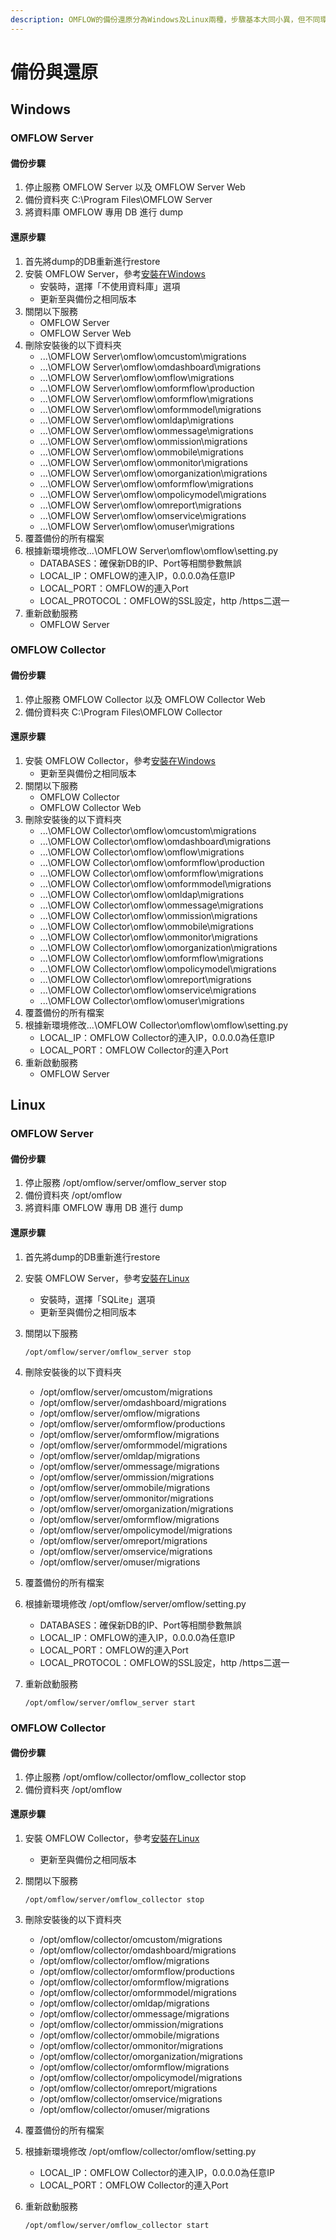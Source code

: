 ```yaml
---
description: OMFLOW的備份還原分為Windows及Linux兩種，步驟基本大同小異，但不同環境間彼此不可互換。
---
```


# 備份與還原

## Windows&#x20;

### OMFLOW Server

#### 備份步驟

1. 停止服務 OMFLOW Server 以及 OMFLOW Server Web
2. 備份資料夾 C:\Program Files\OMFLOW Server
3. 將資料庫 OMFLOW 專用 DB 進行 dump

#### 還原步驟

1. 首先將dump的DB重新進行restore
2. 安裝 OMFLOW Server，參考[安裝在Windows](1.md)
   * 安裝時，選擇「不使用資料庫」選項
   * 更新至與備份之相同版本
3. 關閉以下服務
   * OMFLOW Server
   * OMFLOW Server Web
4. 刪除安裝後的以下資料夾
   * ...\OMFLOW Server\omflow\omcustom\migrations
   * ...\OMFLOW Server\omflow\omdashboard\migrations
   * ...\OMFLOW Server\omflow\omflow\migrations
   * ...\OMFLOW Server\omflow\omformflow\production
   * ...\OMFLOW Server\omflow\omformflow\migrations
   * ...\OMFLOW Server\omflow\omformmodel\migrations
   * ...\OMFLOW Server\omflow\omldap\migrations
   * ...\OMFLOW Server\omflow\ommessage\migrations
   * ...\OMFLOW Server\omflow\ommission\migrations
   * ...\OMFLOW Server\omflow\ommobile\migrations
   * ...\OMFLOW Server\omflow\ommonitor\migrations
   * ...\OMFLOW Server\omflow\omorganization\migrations
   * ...\OMFLOW Server\omflow\omformflow\migrations
   * ...\OMFLOW Server\omflow\ompolicymodel\migrations
   * ...\OMFLOW Server\omflow\omreport\migrations
   * ...\OMFLOW Server\omflow\omservice\migrations
   * ...\OMFLOW Server\omflow\omuser\migrations
5. 覆蓋備份的所有檔案
6. 根據新環境修改...\OMFLOW Server\omflow\omflow\setting.py
   * DATABASES：確保新DB的IP、Port等相關參數無誤
   * LOCAL\_IP：OMFLOW的連入IP，0.0.0.0為任意IP
   * LOCAL\_PORT：OMFLOW的連入Port
   * LOCAL\_PROTOCOL：OMFLOW的SSL設定，http /https二選一
7. 重新啟動服務
   * OMFLOW Server



### OMFLOW Collector

#### 備份步驟

1. 停止服務 OMFLOW Collector 以及 OMFLOW Collector Web
2. 備份資料夾 C:\Program Files\OMFLOW Collector

#### 還原步驟

1. 安裝 OMFLOW Collector，參考[安裝在Windows](1.md)
   * 更新至與備份之相同版本
2. 關閉以下服務
   * OMFLOW Collector
   * OMFLOW Collector Web
3. 刪除安裝後的以下資料夾
   * ...\OMFLOW Collector\omflow\omcustom\migrations
   * ...\OMFLOW Collector\omflow\omdashboard\migrations
   * ...\OMFLOW Collector\omflow\omflow\migrations
   * ...\OMFLOW Collector\omflow\omformflow\production
   * ...\OMFLOW Collector\omflow\omformflow\migrations
   * ...\OMFLOW Collector\omflow\omformmodel\migrations
   * ...\OMFLOW Collector\omflow\omldap\migrations
   * ...\OMFLOW Collector\omflow\ommessage\migrations
   * ...\OMFLOW Collector\omflow\ommission\migrations
   * ...\OMFLOW Collector\omflow\ommobile\migrations
   * ...\OMFLOW Collector\omflow\ommonitor\migrations
   * ...\OMFLOW Collector\omflow\omorganization\migrations
   * ...\OMFLOW Collector\omflow\omformflow\migrations
   * ...\OMFLOW Collector\omflow\ompolicymodel\migrations
   * ...\OMFLOW Collector\omflow\omreport\migrations
   * ...\OMFLOW Collector\omflow\omservice\migrations
   * ...\OMFLOW Collector\omflow\omuser\migrations
4. 覆蓋備份的所有檔案
5. 根據新環境修改...\OMFLOW Collector\omflow\omflow\setting.py
   * LOCAL\_IP：OMFLOW Collector的連入IP，0.0.0.0為任意IP
   * LOCAL\_PORT：OMFLOW Collector的連入Port
6. 重新啟動服務
   * OMFLOW Server

## Linux

### OMFLOW Server

#### 備份步驟

1. 停止服務 /opt/omflow/server/omflow\_server stop
2. 備份資料夾 /opt/omflow
3. 將資料庫 OMFLOW 專用 DB 進行 dump

#### 還原步驟

1. 首先將dump的DB重新進行restore
2. 安裝 OMFLOW Server，參考[安裝在Linux](2.md)
   * 安裝時，選擇「SQLite」選項
   * 更新至與備份之相同版本
3.  關閉以下服務

    ```
    /opt/omflow/server/omflow_server stop
    ```
4. 刪除安裝後的以下資料夾
   * /opt/omflow/server/omcustom/migrations
   * /opt/omflow/server/omdashboard/migrations
   * /opt/omflow/server/omflow/migrations
   * /opt/omflow/server/omformflow/productions
   * /opt/omflow/server/omformflow/migrations
   * /opt/omflow/server/omformmodel/migrations
   * /opt/omflow/server/omldap/migrations
   * /opt/omflow/server/ommessage/migrations
   * /opt/omflow/server/ommission/migrations
   * /opt/omflow/server/ommobile/migrations
   * /opt/omflow/server/ommonitor/migrations
   * /opt/omflow/server/omorganization/migrations
   * /opt/omflow/server/omformflow/migrations
   * /opt/omflow/server/ompolicymodel/migrations
   * /opt/omflow/server/omreport/migrations
   * /opt/omflow/server/omservice/migrations
   * /opt/omflow/server/omuser/migrations
5. 覆蓋備份的所有檔案
6. 根據新環境修改 /opt/omflow/server/omflow/setting.py
   * DATABASES：確保新DB的IP、Port等相關參數無誤
   * LOCAL\_IP：OMFLOW的連入IP，0.0.0.0為任意IP
   * LOCAL\_PORT：OMFLOW的連入Port
   * LOCAL\_PROTOCOL：OMFLOW的SSL設定，http /https二選一
7.  重新啟動服務

    ```
    /opt/omflow/server/omflow_server start
    ```

### OMFLOW Collector

#### 備份步驟

1. 停止服務 /opt/omflow/collector/omflow\_collector stop
2. 備份資料夾 /opt/omflow

#### 還原步驟

1. 安裝 OMFLOW Collector，參考[安裝在Linux](2.md)
   * 更新至與備份之相同版本
2.  關閉以下服務

    ```
    /opt/omflow/server/omflow_collector stop
    ```
3. 刪除安裝後的以下資料夾
   * /opt/omflow/collector/omcustom/migrations
   * /opt/omflow/collector/omdashboard/migrations
   * /opt/omflow/collector/omflow/migrations
   * /opt/omflow/collector/omformflow/productions
   * /opt/omflow/collector/omformflow/migrations
   * /opt/omflow/collector/omformmodel/migrations
   * /opt/omflow/collector/omldap/migrations
   * /opt/omflow/collector/ommessage/migrations
   * /opt/omflow/collector/ommission/migrations
   * /opt/omflow/collector/ommobile/migrations
   * /opt/omflow/collector/ommonitor/migrations
   * /opt/omflow/collector/omorganization/migrations
   * /opt/omflow/collector/omformflow/migrations
   * /opt/omflow/collector/ompolicymodel/migrations
   * /opt/omflow/collector/omreport/migrations
   * /opt/omflow/collector/omservice/migrations
   * /opt/omflow/collector/omuser/migrations
4. 覆蓋備份的所有檔案
5. 根據新環境修改 /opt/omflow/collector/omflow/setting.py
   * LOCAL\_IP：OMFLOW Collector的連入IP，0.0.0.0為任意IP
   * LOCAL\_PORT：OMFLOW Collector的連入Port
6.  重新啟動服務

    ```
    /opt/omflow/server/omflow_collector start
    ```

